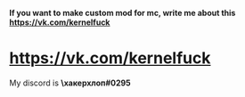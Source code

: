 **If you want to make custom mod for mc, write me about this https://vk.com/kernelfuck**

# https://vk.com/kernelfuck

My discord is **\хакерхлоп#0295**
